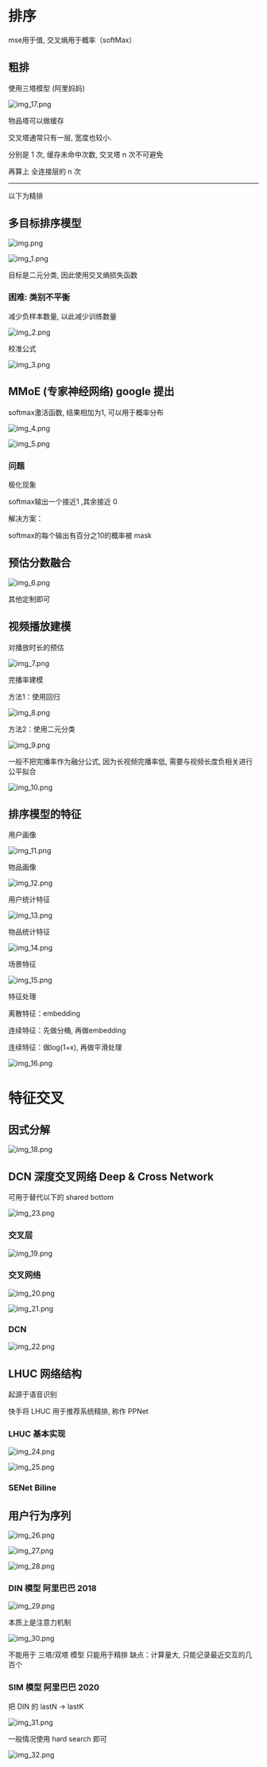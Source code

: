 # 排序

mse用于值, 交叉熵用于概率（softMax）


## 粗排

使用三塔模型 (阿里妈妈)

![img_17.png](img_17.png)

物品塔可以做缓存

交叉塔通常只有一层, 宽度也较小.

分别是 1 次, 缓存未命中次数, 交叉塔 n 次不可避免

再算上 全连接层的 n 次

-------

以下为精排

## 多目标排序模型

![img.png](img.png)

![img_1.png](img_1.png)

目标是二元分类, 因此使用交叉熵损失函数

### 困难: 类别不平衡

减少负样本数量, 以此减少训练数量

![img_2.png](img_2.png)

校准公式

![img_3.png](img_3.png)

## MMoE (专家神经网络) google 提出

softmax激活函数, 结果相加为1, 可以用于概率分布

![img_4.png](img_4.png)

![img_5.png](img_5.png)

### 问题

极化现象

softmax输出一个接近1 ,其余接近 0

解决方案：

softmax的每个输出有百分之10的概率被 mask


## 预估分数融合

![img_6.png](img_6.png)

其他定制即可

## 视频播放建模

对播放时长的预估

![img_7.png](img_7.png)

完播率建模

方法1：使用回归

![img_8.png](img_8.png)

方法2：使用二元分类

![img_9.png](img_9.png)

一般不把完播率作为融分公式, 因为长视频完播率低, 需要与视频长度负相关进行公平拟合

![img_10.png](img_10.png)

## 排序模型的特征

用户画像

![img_11.png](img_11.png)

物品画像

![img_12.png](img_12.png)

用户统计特征

![img_13.png](img_13.png)

物品统计特征

![img_14.png](img_14.png)

场景特征

![img_15.png](img_15.png)

特征处理

离散特征：embedding

连续特征：先做分桶, 再做embedding

连续特征：做log(1+x), 再做平滑处理

![img_16.png](img_16.png)

# 特征交叉

## 因式分解

![img_18.png](img_18.png)

## DCN 深度交叉网络 Deep & Cross Network

可用于替代以下的 shared bottom

![img_23.png](img_23.png)

### 交叉层

![img_19.png](img_19.png)

### 交叉网络

![img_20.png](img_20.png)

![img_21.png](img_21.png)

### DCN

![img_22.png](img_22.png)

## LHUC 网络结构

起源于语音识别

快手将 LHUC 用于推荐系统精排, 称作 PPNet

### LHUC 基本实现

![img_24.png](img_24.png)

![img_25.png](img_25.png)

### SENet Biline


## 用户行为序列

![img_26.png](img_26.png)

![img_27.png](img_27.png)

![img_28.png](img_28.png)


### DIN 模型 阿里巴巴 2018

![img_29.png](img_29.png)

本质上是注意力机制

![img_30.png](img_30.png)

不能用于 三塔/双塔 模型
只能用于精排
缺点：计算量大, 只能记录最近交互的几百个

### SIM 模型 阿里巴巴 2020

把 DIN 的 lastN -> lastK

![img_31.png](img_31.png)

一般情况使用 hard search 即可

![img_32.png](img_32.png)